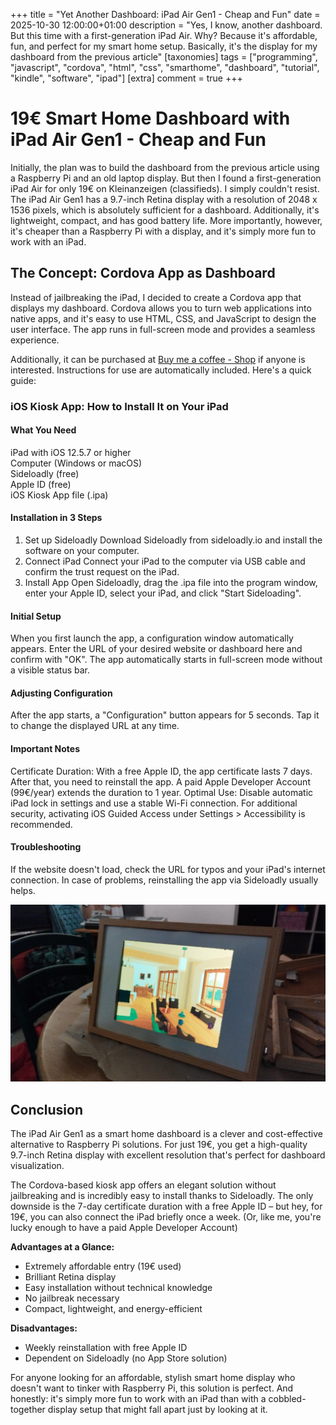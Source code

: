+++
title = "Yet Another Dashboard: iPad Air Gen1 - Cheap and Fun"
date = 2025-10-30 12:00:00+01:00
description = "Yes, I know, another dashboard. But this time with a first-generation iPad Air. Why? Because it's affordable, fun, and perfect for my smart home setup. Basically, it's the display for my dashboard from the previous article"
[taxonomies]
tags = ["programming", "javascript", "cordova", "html", "css", "smarthome", "dashboard", "tutorial", "kindle", "software", "ipad"] 
[extra]
comment = true
+++

# 19€ Smart Home Dashboard with iPad Air Gen1 - Cheap and Fun
Initially, the plan was to build the dashboard from the previous article using a Raspberry Pi and an old laptop display. But then I found a first-generation iPad Air for only 19€ on Kleinanzeigen (classifieds). I simply couldn't resist. The iPad Air Gen1 has a 9.7-inch Retina display with a resolution of 2048 x 1536 pixels, which is absolutely sufficient for a dashboard. Additionally, it's lightweight, compact, and has good battery life. More importantly, however, it's cheaper than a Raspberry Pi with a display, and it's simply more fun to work with an iPad.

## The Concept: Cordova App as Dashboard
Instead of jailbreaking the iPad, I decided to create a Cordova app that displays my dashboard. Cordova allows you to turn web applications into native apps, and it's easy to use HTML, CSS, and JavaScript to design the user interface. The app runs in full-screen mode and provides a seamless experience.

Additionally, it can be purchased at [Buy me a coffee - Shop](https://buymeacoffee.com/simeonlukas/e/456968) if anyone is interested. Instructions for use are automatically included. Here's a quick guide:

### iOS Kiosk App: How to Install It on Your iPad
#### What You Need

iPad with iOS 12.5.7 or higher  
Computer (Windows or macOS)  
Sideloadly (free)  
Apple ID (free)  
iOS Kiosk App file (.ipa)  

#### Installation in 3 Steps
1. Set up Sideloadly
Download Sideloadly from sideloadly.io and install the software on your computer.
2. Connect iPad
Connect your iPad to the computer via USB cable and confirm the trust request on the iPad.
3. Install App
Open Sideloadly, drag the .ipa file into the program window, enter your Apple ID, select your iPad, and click "Start Sideloading".

#### Initial Setup
When you first launch the app, a configuration window automatically appears. Enter the URL of your desired website or dashboard here and confirm with "OK". The app automatically starts in full-screen mode without a visible status bar.

#### Adjusting Configuration
After the app starts, a "Configuration" button appears for 5 seconds. Tap it to change the displayed URL at any time.

#### Important Notes
Certificate Duration: With a free Apple ID, the app certificate lasts 7 days. After that, you need to reinstall the app. A paid Apple Developer Account (99€/year) extends the duration to 1 year.
Optimal Use: Disable automatic iPad lock in settings and use a stable Wi-Fi connection. For additional security, activating iOS Guided Access under Settings > Accessibility is recommended.

#### Troubleshooting
If the website doesn't load, check the URL for typos and your iPad's internet connection. In case of problems, reinstalling the app via Sideloadly usually helps.


![Dashboard](images/image001.jpeg)

## Conclusion

The iPad Air Gen1 as a smart home dashboard is a clever and cost-effective alternative to Raspberry Pi solutions. For just 19€, you get a high-quality 9.7-inch Retina display with excellent resolution that's perfect for dashboard visualization.

The Cordova-based kiosk app offers an elegant solution without jailbreaking and is incredibly easy to install thanks to Sideloadly. The only downside is the 7-day certificate duration with a free Apple ID – but hey, for 19€, you can also connect the iPad briefly once a week. (Or, like me, you're lucky enough to have a paid Apple Developer Account)

**Advantages at a Glance:**
- Extremely affordable entry (19€ used)
- Brilliant Retina display
- Easy installation without technical knowledge
- No jailbreak necessary
- Compact, lightweight, and energy-efficient

**Disadvantages:**
- Weekly reinstallation with free Apple ID
- Dependent on Sideloadly (no App Store solution)

For anyone looking for an affordable, stylish smart home display who doesn't want to tinker with Raspberry Pi, this solution is perfect. And honestly: it's simply more fun to work with an iPad than with a cobbled-together display setup that might fall apart just by looking at it.